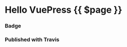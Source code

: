 # Hello VuePress {{ $page }}

### Badge <Badge text="beta" type="warn"/> <Badge text="0.10.1+"/> <Badge text="default theme"/>

### Published with Travis
